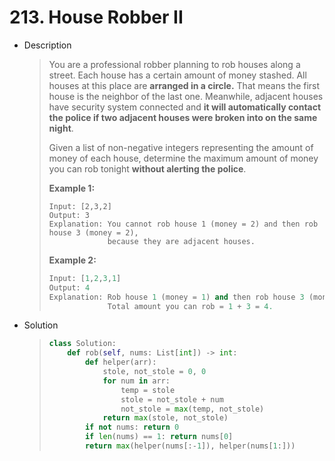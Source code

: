 # 213. House Robber II

- Description

  > You are a professional robber planning to rob houses along a street. Each house has a certain amount of money stashed. All houses at this place are **arranged in a circle.** That means the first house is the neighbor of the last one. Meanwhile, adjacent houses have security system connected and **it will automatically contact the police if two adjacent houses were broken into on the same night**.
  >
  > Given a list of non-negative integers representing the amount of money of each house, determine the maximum amount of money you can rob tonight **without alerting the police**.
  >
  > **Example 1:**
  >
  > ```
  > Input: [2,3,2]
  > Output: 3
  > Explanation: You cannot rob house 1 (money = 2) and then rob house 3 (money = 2),
  >              because they are adjacent houses.
  > ```
  >
  > **Example 2:**
  >
  > ```python
  > Input: [1,2,3,1]
  > Output: 4
  > Explanation: Rob house 1 (money = 1) and then rob house 3 (money = 3).
  >              Total amount you can rob = 1 + 3 = 4.
  > ```

- Solution

  > ```python
  > class Solution:
  >     def rob(self, nums: List[int]) -> int:
  >         def helper(arr):
  >             stole, not_stole = 0, 0
  >             for num in arr:
  >                 temp = stole
  >                 stole = not_stole + num
  >                 not_stole = max(temp, not_stole)
  >             return max(stole, not_stole)
  >         if not nums: return 0
  >         if len(nums) == 1: return nums[0]
  >         return max(helper(nums[:-1]), helper(nums[1:]))
  > ```

  